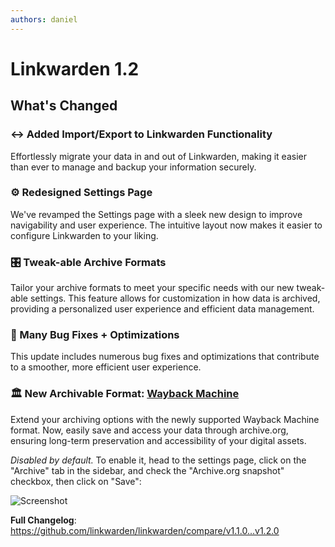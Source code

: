 ```yaml
---
authors: daniel
---
```


# Linkwarden 1.2

## What's Changed

### ↔️ Added Import/Export to Linkwarden Functionality

Effortlessly migrate your data in and out of Linkwarden, making it easier than ever to manage and backup your information securely.

### ⚙️ Redesigned Settings Page

We've revamped the Settings page with a sleek new design to improve navigability and user experience. The intuitive layout now makes it easier to configure Linkwarden to your liking.

### 🎛️ Tweak-able Archive Formats

Tailor your archive formats to meet your specific needs with our new tweak-able settings. This feature allows for customization in how data is archived, providing a personalized user experience and efficient data management.

### 🐜 Many Bug Fixes + Optimizations

This update includes numerous bug fixes and optimizations that contribute to a smoother, more efficient user experience.

### 🏛️ New Archivable Format: [Wayback Machine](https://archive.org)

Extend your archiving options with the newly supported Wayback Machine format. Now, easily save and access your data through archive.org, ensuring long-term preservation and accessibility of your digital assets.

_Disabled by default._ To enable it, head to the settings page, click on the "Archive" tab in the sidebar, and check the "Archive.org snapshot" checkbox, then click on "Save":

![Screenshot](https://github.com/linkwarden/linkwarden/assets/93432314/639d9da8-073e-41fa-ba3f-32b174331ff2)

**Full Changelog**: https://github.com/linkwarden/linkwarden/compare/v1.1.0...v1.2.0
